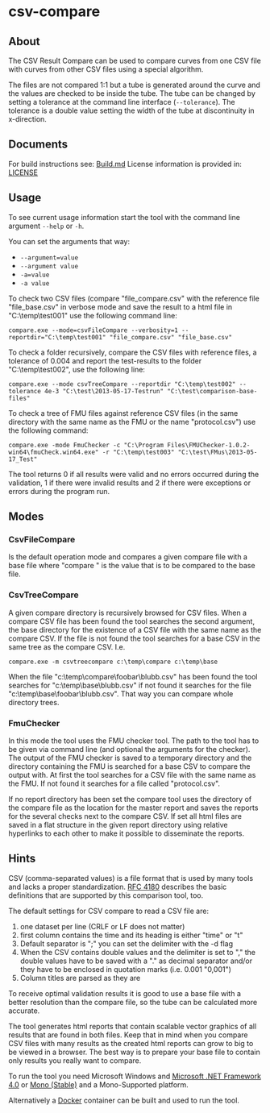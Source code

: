 # csv-compare

## About

The CSV Result Compare can be used to compare curves from one CSV file with curves from other CSV files using a special algorithm.

The files are not compared 1:1 but a tube is generated around the curve and the values are checked to be inside the tube. The tube can be changed by setting a tolerance at the command line interface (`--tolerance`). The tolerance is a double value setting the width of the tube at discontinuity in x-direction.

## Documents

For build instructions see: [Build.md](https://github.com/modelica-tools/csv-compare/blob/master/BUILD.md) License information is provided in: [LICENSE](https://github.com/modelica-tools/csv-compare/blob/master/LICENSE)

## Usage

To see current usage information start the tool with the command line argument `--help` or `-h`.

You can set the arguments that way:
- `--argument=value`
- `--argument value`
- `-a=value`
- `-a value`

To check two CSV files (compare "file_compare.csv" with the reference file "file_base.csv" in verbose mode and save the result to a html file in "C:\temp\test001" use the following command line:
```
compare.exe --mode=csvFileCompare --verbosity=1 --reportdir="C:\temp\test001" "file_compare.csv" "file_base.csv"
```
To check a folder recursively, compare the CSV files with reference files, a tolerance of 0.004 and report the test-results to the folder "C:\temp\test002", use the following line:
```
compare.exe --mode csvTreeCompare --reportdir "C:\temp\test002" --tolerance 4e-3 "C:\test\2013-05-17-Testrun" "C:\test\comparison-base-files"
```
To check a tree of FMU files against reference CSV files (in the same directory with the same name as the FMU or the name "protocol.csv") use the following command:
```
compare.exe -mode FmuChecker -c "C:\Program Files\FMUChecker-1.0.2-win64\fmuCheck.win64.exe" -r "C:\temp\test003" "C:\test\FMus\2013-05-17_Test"
```
The tool returns 0 if all results were valid and no errors occurred during the validation, 1 if there were invalid results and 2 if there were exceptions or errors during the program run.

## Modes

### CsvFileCompare
Is the default operation mode and compares a given compare file with a base file where "compare " is the value that is to be compared to the base file.

### CsvTreeCompare
A given compare directory is recursively browsed for CSV files. When a compare CSV file has been found the tool searches the second argument, the base directory for the existence of a CSV file with the same name as the compare CSV. If the file is not found the tool searches for a base CSV in the same tree as the compare CSV. I.e.
```
compare.exe -m csvtreecompare c:\temp\compare c:\temp\base
```
When the file "c:\temp\compare\foobar\blubb.csv" has been found the tool searches for "c:\temp\base\blubb.csv" if not found it searches for the file "c:\temp\base\foobar\blubb.csv". That way you can compare whole directory trees.

### FmuChecker
In this mode the tool uses the FMU checker tool. The path to the tool has to be given via command line (and optional the arguments for the checker). The output of the FMU checker is saved to a temporary directory and the directory containing the FMU is searched for a base CSV to compare the output with. At first the tool searches for a CSV file with the same name as the FMU. If not found it searches for a file called "protocol.csv".

If no report directory has been set the compare tool uses the directory of the compare file as the location for the master report and saves the reports for the several checks next to the compare CSV. If set all html files are saved in a flat structure in the given report directory using relative hyperlinks to each other to make it possible to disseminate the reports.

## Hints

CSV (comma-separated values) is a file format that is used by many tools and lacks a proper standardization. [RFC 4180](https://tools.ietf.org/html/rfc4180) describes the basic definitions that are supported by this comparison tool, too.

The default settings for CSV compare to read a CSV file are:
 1. one dataset per line (CRLF or LF does not matter)
 2. first column contains the time and its heading is either "time" or "t"
 3. Default separator is ";" you can set the delimiter with the -d flag
 4. When the CSV contains double values and the delimiter is set to "," the
	double values have to be saved with a "." as decimal separator and/or they
	have to be enclosed in quotation marks (i.e. 0.001 "0,001")
 5.	Column titles are parsed as they are

To receive optimal validation results it is good to use a base file with a better resolution than the compare file, so the tube can be calculated more accurate.

The tool generates html reports that contain scalable vector graphics of all results that are found in both files. Keep that in mind when you compare CSV files with many results as the created html reports can grow to big to be viewed in a browser. The best way is to prepare your base file to contain only results you really want to compare.

To run the tool you need Microsoft Windows and [Microsoft .NET Framework 4.0](https://www.microsoft.com/en-us/download/details.aspx?id=30653) or [Mono (Stable)](http://www.go-mono.com/mono-downloads/download.html) and a Mono-Supported platform.

Alternatively a [Docker](http://docker.com) container can be built and used to run the tool.